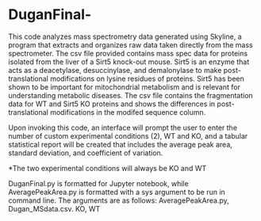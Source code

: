 # DuganFinal-

This code analyzes mass spectrometry data generated using Skyline,
a program that extracts and organizes raw data taken directly from
the mass spectrometer. The csv file provided contains mass spec data
for proteins isolated from the liver of a Sirt5 knock-out mouse.
Sirt5 is an enzyme that acts as a deacetylase, desuccinylase, and demalonylase
to make post-translational modifications on lysine residues of proteins.
Sirt5 has been shown to be important for mitochondrial metabolism
and is relevant for understanding metabolic diseases.
The csv file contains the fragmentation data for WT and Sirt5 KO proteins
and shows the differences in post-translational modifications in the
modifed sequence column. 

Upon invoking this code, an interface will prompt the user to enter 
the number of custom experimental conditions (2), WT and KO, 
and a tabular statistical report will be created that includes the average
peak area, standard deviation, and coefficient of variation.

*The two experimental conditions will always be KO and WT  

DuganFinal.py is formatted for Jupyter notebook, while AveragePeakArea.py is formatted with 
a sys argument to be run in command line. The arguments are as follows: 
AveragePeakArea.py, Dugan_MSdata.csv. KO, WT 



